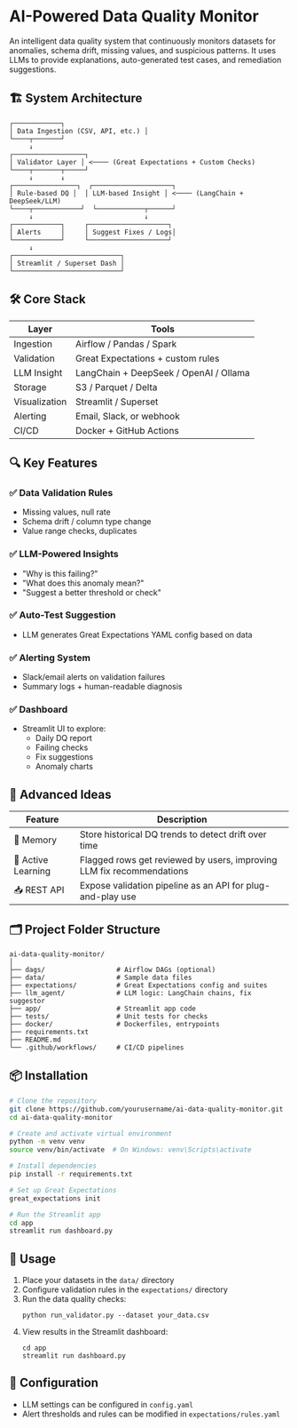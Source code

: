 # AI-Powered Data Quality Monitor

An intelligent data quality system that continuously monitors datasets for anomalies, schema drift, missing values, and suspicious patterns. It uses LLMs to provide explanations, auto-generated test cases, and remediation suggestions.

## 🏗️ System Architecture

```
┌────────────┐
│ Data Ingestion (CSV, API, etc.) │
└────┬───────┘
     ↓
┌──────────────────┐
│ Validator Layer │ <──── (Great Expectations + Custom Checks)
└────┬───────┬─────┘
     ↓       ↓
┌────────────────┐  ┌────────────────────┐
│ Rule-based DQ │  │ LLM-based Insight │ <──── (LangChain + DeepSeek/LLM)
└────┬────────────┘  └────────────┬──────┘
     ↓                            ↓
┌────────────┐     ┌────────────────────┐
│ Alerts     │     │ Suggest Fixes / Logs│
└────────────┘     └────────────────────┘
     ↓
┌───────────────────────────┐
│ Streamlit / Superset Dash │
└───────────────────────────┘
```

## 🛠️ Core Stack

| Layer | Tools |
|-------|-------|
| Ingestion | Airflow / Pandas / Spark |
| Validation | Great Expectations + custom rules |
| LLM Insight | LangChain + DeepSeek / OpenAI / Ollama |
| Storage | S3 / Parquet / Delta |
| Visualization | Streamlit / Superset |
| Alerting | Email, Slack, or webhook |
| CI/CD | Docker + GitHub Actions |

## 🔍 Key Features

### ✅ Data Validation Rules
* Missing values, null rate
* Schema drift / column type change
* Value range checks, duplicates

### ✅ LLM-Powered Insights
* "Why is this failing?"
* "What does this anomaly mean?"
* "Suggest a better threshold or check"

### ✅ Auto-Test Suggestion
* LLM generates Great Expectations YAML config based on data

### ✅ Alerting System
* Slack/email alerts on validation failures
* Summary logs + human-readable diagnosis

### ✅ Dashboard
* Streamlit UI to explore:
   * Daily DQ report
   * Failing checks
   * Fix suggestions
   * Anomaly charts

## 🚀 Advanced Ideas

| Feature | Description |
|---------|-------------|
| 🧠 Memory | Store historical DQ trends to detect drift over time |
| 🔁 Active Learning | Flagged rows get reviewed by users, improving LLM fix recommendations |
| 📥 REST API | Expose validation pipeline as an API for plug-and-play use |

## 🗂️ Project Folder Structure

```
ai-data-quality-monitor/
│
├── dags/                  # Airflow DAGs (optional)
├── data/                  # Sample data files
├── expectations/          # Great Expectations config and suites
├── llm_agent/             # LLM logic: LangChain chains, fix suggestor
├── app/                   # Streamlit app code
├── tests/                 # Unit tests for checks
├── docker/                # Dockerfiles, entrypoints
├── requirements.txt
├── README.md
└── .github/workflows/     # CI/CD pipelines
```

## 📦 Installation

```bash
# Clone the repository
git clone https://github.com/yourusername/ai-data-quality-monitor.git
cd ai-data-quality-monitor

# Create and activate virtual environment
python -m venv venv
source venv/bin/activate  # On Windows: venv\Scripts\activate

# Install dependencies
pip install -r requirements.txt

# Set up Great Expectations
great_expectations init

# Run the Streamlit app
cd app
streamlit run dashboard.py
```

## 🚀 Usage

1. Place your datasets in the `data/` directory
2. Configure validation rules in the `expectations/` directory
3. Run the data quality checks:
   ```
   python run_validator.py --dataset your_data.csv
   ```
4. View results in the Streamlit dashboard:
   ```
   cd app
   streamlit run dashboard.py
   ```

## 🔧 Configuration

- LLM settings can be configured in `config.yaml`
- Alert thresholds and rules can be modified in `expectations/rules.yaml`